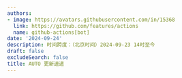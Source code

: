 ```yaml
---
authors:
- image: https://avatars.githubusercontent.com/in/15368
  link: https://github.com/features/actions
  name: github-actions[bot]
date: '2024-09-24'
description: 时间跨度：（北京时间）2024-09-23 14时至今
draft: false
excludeSearch: false
title: AUTO 更新速递
---
```


